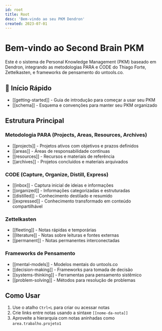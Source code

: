 ```yaml
---
id: root
title: Root
desc: 'Bem-vindo ao seu PKM Dendron'
created: 2023-07-01
---
```


# Bem-vindo ao Second Brain PKM

Este é o sistema de Personal Knowledge Management (PKM) baseado em Dendron, integrando as metodologias PARA e CODE do Thiago Forte, Zettelkasten, e frameworks de pensamento do untools.co.

## 🚀 Início Rápido

- [[getting-started]] - Guia de introdução para começar a usar seu PKM
- [[schema]] - Esquema e convenções para manter seu PKM organizado

## Estrutura Principal

### Metodologia PARA (Projects, Areas, Resources, Archives)
- [[projects]] - Projetos ativos com objetivos e prazos definidos
- [[areas]] - Áreas de responsabilidade contínuas
- [[resources]] - Recursos e materiais de referência
- [[archives]] - Projetos concluídos e materiais arquivados

### CODE (Capture, Organize, Distill, Express)
- [[inbox]] - Captura inicial de ideias e informações
- [[organized]] - Informações categorizadas e estruturadas
- [[distilled]] - Conhecimento destilado e resumido
- [[expressed]] - Conhecimento transformado em conteúdo compartilhável

### Zettelkasten
- [[fleeting]] - Notas rápidas e temporárias
- [[literature]] - Notas sobre leituras e fontes externas
- [[permanent]] - Notas permanentes interconectadas

### Frameworks de Pensamento
- [[mental-models]] - Modelos mentais do untools.co
- [[decision-making]] - Frameworks para tomada de decisão
- [[systems-thinking]] - Ferramentas para pensamento sistêmico
- [[problem-solving]] - Métodos para resolução de problemas

## Como Usar

1. Use o atalho `Ctrl+L` para criar ou acessar notas
2. Crie links entre notas usando a sintaxe `[[nome-da-nota]]`
3. Aproveite a hierarquia com notas aninhadas como `area.trabalho.projeto1`
